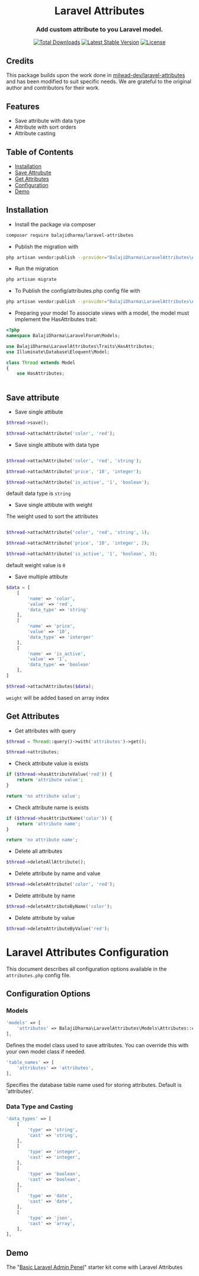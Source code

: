 <h1 align="center">Laravel Attributes</h1>
<h3 align="center">Add custom attribute to you Laravel model.</h3>
<p align="center">
<a href="https://packagist.org/packages/balajidharma/laravel-attributes"><img src="https://poser.pugx.org/balajidharma/laravel-attributes/downloads" alt="Total Downloads"></a>
<a href="https://packagist.org/packages/balajidharma/laravel-attributes"><img src="https://poser.pugx.org/balajidharma/laravel-attributes/v/stable" alt="Latest Stable Version"></a>
<a href="https://packagist.org/packages/balajidharma/laravel-attributes"><img src="https://poser.pugx.org/balajidharma/laravel-attributes/license" alt="License"></a>
</p>

## Credits
This package builds upon the work done in [milwad-dev/laravel-attributes](https://github.com/milwad-dev/laravel-attributes) and has been modified to suit specific needs. We are grateful to the original author and contributors for their work.

## Features
- Save attribute with data type
- Attribute with sort orders
- Attribute casting

## Table of Contents

- [Installation](#installation)
- [Save Attrubute](#save-attribute)
- [Get Attributes]($get-attributes)
- [Configuration](#configuration-options)
- [Demo](#demo)

## Installation
- Install the package via composer
```bash
composer require balajidharma/laravel-attributes
```

- Publish the migration with
```bash
php artisan vendor:publish --provider="BalajiDharma\LaravelAttributes\AttributesServiceProvider" --tag="migrations"
```

- Run the migration
```bash
php artisan migrate
```

- To Publish the config/attributes.php config file with
```bash
php artisan vendor:publish --provider="BalajiDharma\LaravelAttributes\AttributesServiceProvider" --tag="config"
```

- Preparing your model
To associate views with a model, the model must implement the HasAttributes trait:
```php
<?php
namespace BalajiDharma\LaravelForum\Models;

use BalajiDharma\LaravelAttributes\Traits\HasAttributes;
use Illuminate\Database\Eloquent\Model;

class Thread extends Model
{
    use HasAttributes;
	
```
## Save attribute

- Save single attibute

```php
$thread->save();

$thread->attachAttribute('color', 'red');

```

- Save single attibute with data type
```php

$thread->attachAttribute('color', 'red', 'string');

$thread->attachAttribute('price', '10', 'integer');

$thread->attachAttribute('is_active', '1', 'boolean');

```
default data type is `string`

- Save single attibute with weight

The weight used to sort the attributes

```php

$thread->attachAttribute('color', 'red', 'string', 1);

$thread->attachAttribute('price', '10', 'integer', 2);

$thread->attachAttribute('is_active', '1', 'boolean', 3);

```
default weight value is `0`


- Save multiple attibute

```php
$data = [
    [
        'name' => 'color',
        'value' => 'red',
        'data_type' => 'string'
    ],
    [
        'name' => 'price',
        'value' => '10',
        'data_type' => 'interger'
    ],
    [
        'name' => 'is_active',
        'value' => '1',
        'data_type' => 'boolean'
    ],
]

$thread->attachAttributes($data);

```
`weight` will be added based on array index

## Get Attributes

- Get attributes with query
```php
$thread = Thread::query()->with('attributes')->get();

$thread->attributes;
```

- Check attribute value is exists

```php
if ($thread->hasAttributeValue('red')) {
    return 'attribute value';
}

return 'no attribute value';
```

- Check attribute name is exists

```php
if ($thread->hasAttributName('color')) {
    return 'attribute name';
}

return 'no attribute name';
```

- Delete all attributes

```php
$thread->deleteAllAttribute();
```

- Delete attribute by name and value

```php
$thread->deleteAttribute('color', 'red');
```

- Delete attribute by name

```php
$thread->deleteAttributeByName('color');
```

- Delete attribute by value

```php
$thread->deleteAttributeByValue('red');
```

# Laravel Attributes Configuration

This document describes all configuration options available in the `attributes.php` config file.

## Configuration Options

### Models

```php
'models' => [
    'attributes' => BalajiDharma\LaravelAttributes\Models\Attributes::class,
],
```

Defines the model class used to save attributes. You can override this with your own model class if needed.

```php
'table_names' => [
    'attributes' => 'attributes',
],
```
Specifies the database table name used for storing attributes. Default is 'attributes'.

### Data Type and Casting

```php
'data_types' => [
    [
        'type' => 'string',
        'cast' => 'string',
    ],
    [
        'type' => 'integer',
        'cast' => 'integer',
    ],
    [
        'type' => 'boolean',
        'cast' => 'boolean',
    ],
    [
        'type' => 'date',
        'cast' => 'date',
    ],
    [
        'type' => 'json',
        'cast' => 'array',
    ],
],
```

## Demo
The "[Basic Laravel Admin Penel](https://github.com/balajidharma/basic-laravel-admin-panel)" starter kit come with Laravel Attributes
